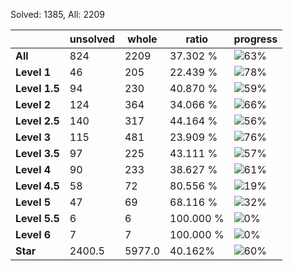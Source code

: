 Solved: 1385, All: 2209

| |unsolved|whole|ratio|progress|
|----|----|----|----|----|
|**All**| 824 | 2209 | 37.302 %| ![63%](https://progress-bar.dev/63?title=All) |
|**Level 1**| 46 | 205 | 22.439 %| ![78%](https://progress-bar.dev/78?title=Level+1++)|
|**Level 1.5**| 94 | 230 | 40.870 %| ![59%](https://progress-bar.dev/59?title=Level+1.5)|
|**Level 2**| 124 | 364 | 34.066 %| ![66%](https://progress-bar.dev/66?title=Level+2++)|
|**Level 2.5**| 140 | 317 | 44.164 %| ![56%](https://progress-bar.dev/56?title=Level+2.5)|
|**Level 3**| 115 | 481 | 23.909 %| ![76%](https://progress-bar.dev/76?title=Level+3++)|
|**Level 3.5**| 97 | 225 | 43.111 %| ![57%](https://progress-bar.dev/57?title=Level+3.5)|
|**Level 4**| 90 | 233 | 38.627 %| ![61%](https://progress-bar.dev/61?title=Level+4++)|
|**Level 4.5**| 58 | 72 | 80.556 %| ![19%](https://progress-bar.dev/19?title=Level+4.5)|
|**Level 5**| 47 | 69 | 68.116 %| ![32%](https://progress-bar.dev/32?title=Level+5++)|
|**Level 5.5**| 6 | 6 | 100.000 %| ![0%](https://progress-bar.dev/0?title=Level+5.5)|
|**Level 6**| 7 | 7 | 100.000 %| ![0%](https://progress-bar.dev/0?title=Level+6++)|
|**Star**|2400.5 | 5977.0 |40.162%| ![60%](https://progress-bar.dev/60?title=Star) |
